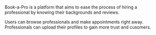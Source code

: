 Book-a-Pro is a platform that aims to ease the process of hiring a professional by knowing their backgrounds and reviews. 

Users can browse professionals and make appointments right away.
Professionals can upload their profiles to gain more trust and cusomers.

